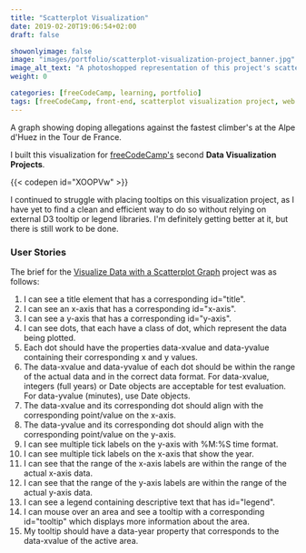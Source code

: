 ```yaml
---
title: "Scatterplot Visualization"
date: 2019-02-20T19:06:54+02:00
draft: false

showonlyimage: false
image: "images/portfolio/scatterplot-visualization-project_banner.jpg"
image_alt_text: "A photoshopped representation of this project's scatterplot visualization."
weight: 0

categories: [freeCodeCamp, learning, portfolio]
tags: [freeCodeCamp, front-end, scatterplot visualization project, web dev, JavaScript, CSS, SCSS, d3.js, HTML]
---
```


A graph showing doping allegations against the fastest climber's at the Alpe d'Huez in the Tour de France.

<!--more-->

I built this visualization for [freeCodeCamp's](http://freeCodeCamp.org/) second **Data Visualization Projects**.

{{< codepen id="XOOPVw" >}}

I continued to struggle with placing tooltips on this visualization project, as I have yet to find a clean and efficient way to do so without relying on external D3 tooltip or legend libraries. I'm definitely getting better at it, but there is still work to be done.

### User Stories

The brief for the [Visualize Data with a Scatterplot Graph](https://learn.freecodecamp.org/data-visualization/data-visualization-projects/visualize-data-with-a-scatterplot-graph) project was as follows:

1. I can see a title element that has a corresponding id="title".
2. I can see an x-axis that has a corresponding id="x-axis".
3. I can see a y-axis that has a corresponding id="y-axis".
4. I can see dots, that each have a class of dot, which represent the data being plotted.
5. Each dot should have the properties data-xvalue and data-yvalue containing their corresponding x and y values.
6. The data-xvalue and data-yvalue of each dot should be within the range of the actual data and in the correct data format. For data-xvalue, integers (full years) or Date objects are acceptable for test evaluation. For data-yvalue (minutes), use Date objects.
7. The data-xvalue and its corresponding dot should align with the corresponding point/value on the x-axis.
8. The data-yvalue and its corresponding dot should align with the corresponding point/value on the y-axis.
9. I can see multiple tick labels on the y-axis with %M:%S time format.
10. I can see multiple tick labels on the x-axis that show the year.
11. I can see that the range of the x-axis labels are within the range of the actual x-axis data.
12. I can see that the range of the y-axis labels are within the range of the actual y-axis data.
13. I can see a legend containing descriptive text that has id="legend".
14. I can mouse over an area and see a tooltip with a corresponding id="tooltip" which displays more information about the area.
15. My tooltip should have a data-year property that corresponds to the data-xvalue of the active area.
